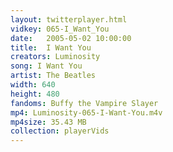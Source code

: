 ```yaml
---
layout: twitterplayer.html
vidkey: 065-I_Want_You
date:   2005-05-02 10:00:00
title:  I Want You
creators: Luminosity
song: I Want You
artist: The Beatles
width: 640
height: 480
fandoms: Buffy the Vampire Slayer
mp4: Luminosity-065-I-Want-You.m4v
mp4size: 35.43 MB
collection: playerVids
---
```


  <div>
  
  </div>
  